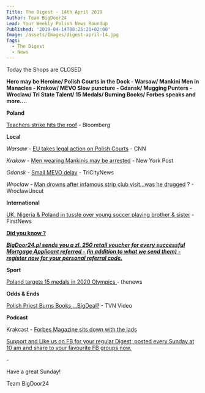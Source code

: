 ```yaml
---
Title: The Digest - 14th April 2019
Author: Team BigDoor24
Lead: Your Weekly Polish News Roundup
Published: '2019-04-14T08:25:21+02:00'
Image: /assets/Images/digest-april-14.jpg
Tags:
  - The Digest
  - News
---
```

Today the Shops are CLOSED

**Hero may be Heroine/ Polish Courts in the Dock - Warsaw/ Mankini Men in Manacles - Krakow/ MEVO Slow puncture - Gdansk/ Mugging Punters - Wroclaw/ Tri State Talent/ 15 Medals/ Burning Books/ Forbes speaks and more....**

**Poland**

[Teachers strike hits the roof](https://www.bloomberg.com/news/articles/2019-04-12/populist-economic-policy-hits-limits-in-polish-teacher-strike) - Bloomberg

**Local**

_Warsaw_ - [EU takes legal action on Polish Courts](https://edition.cnn.com/2019/04/03/europe/eu-poland-judges-intl/index.html) - CNN

_Krakow_ - [Men wearing Mankinis may be arrested](https://nypost.com/2019/04/04/male-tourists-in-poland-may-face-arrest-for-wearing-mankinis/) - New York Post

_Gdansk_ - [Small MEVO delay](https://tricitynews.pl/a-technical-break-in-mevo-service/) - TriCityNews

_Wroclaw_ - [Man drowns after infamous strip club visit...was he drugged](http://wroclawuncut.com/2019/04/03/man-faces-imprisonment-for-mugging-prospective-prostitute-clients/) ? - WroclawUncut

**International**

[UK, Nigeria & Poland in tussle over young soccer playing brother & sister](https://www.thefirstnews.com/article/football-associations-involved-in-three-way-scrap-for-talented-polish-nigerian-footballing-siblings-5472) - FirstNews

[**Did you know ?**](https://bigdoor24.pl/)

[_**BigDoor24.pl sends you a zl. 250 retail voucher for every successful Mortgage Applicant referred - (in addition to what we send them) - register now for your personal referral code.**_](https://bigdoor24.pl/)

**Sport**

[Poland targets 15 medals in 2020 Olympics ](http://www.thenews.pl/1/5/Artykul/414222,Poland-eyeing-15-medals-at-2020-Olympics-says-official)- thenews

**Odds & Ends**

[Polish Priest Burns Books ...BigDeal?](https://www.tvn24.pl/tvn24-news-in-english,157,m/book-burning-priest-from-gdansk-apologised-and-got-a-ticket,924614.html) - TVN Video

**Podcast**

Krakcast - [Forbes Magazine sits down with the lads](https://www.krakcast.pl/e/krakcast-interview-%E2%80%93-jo-harper/)

[Support and Like us on FB for your regular Digest, posted every Sunday at 10 am and share to your favourite FB groups now.](https://www.facebook.com/bigdoor24/)

<div class="sharethis-inline-share-buttons"></div>

\-

Have a great Sunday!

Team BigDoor24
